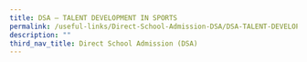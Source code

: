 ```yaml
---
title: DSA – TALENT DEVELOPMENT IN SPORTS
permalink: /useful-links/Direct-School-Admission-DSA/DSA-TALENT-DEVELOPMENT-IN-SPORTS/
description: ""
third_nav_title: Direct School Admission (DSA)
---
```

